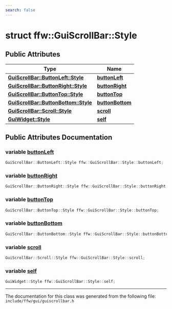 ```yaml
---
search: false
---
```


# struct ffw::GuiScrollBar::Style

## Public Attributes

|Type|Name|
|-----|-----|
|**[GuiScrollBar::ButtonLeft::Style](structffw_1_1_gui_scroll_bar_1_1_button_left_1_1_style.md)**|[**buttonLeft**](structffw_1_1_gui_scroll_bar_1_1_style.md#1ad5d4bb5bcc76a9e6dfec4b4d19022b94)|
|**[GuiScrollBar::ButtonRight::Style](structffw_1_1_gui_scroll_bar_1_1_button_right_1_1_style.md)**|[**buttonRight**](structffw_1_1_gui_scroll_bar_1_1_style.md#1a642bdb687879d7fafb58f8192d0378bc)|
|**[GuiScrollBar::ButtonTop::Style](structffw_1_1_gui_scroll_bar_1_1_button_top_1_1_style.md)**|[**buttonTop**](structffw_1_1_gui_scroll_bar_1_1_style.md#1a671f3362162a58a3ddf3ba45d2b93fd9)|
|**[GuiScrollBar::ButtonBottom::Style](structffw_1_1_gui_scroll_bar_1_1_button_bottom_1_1_style.md)**|[**buttonBottom**](structffw_1_1_gui_scroll_bar_1_1_style.md#1ab7871809d9d2f35697c2ec65a176bc3b)|
|**[GuiScrollBar::Scroll::Style](structffw_1_1_gui_scroll_bar_1_1_scroll_1_1_style.md)**|[**scroll**](structffw_1_1_gui_scroll_bar_1_1_style.md#1a433c4d27c82b120b51e0162c01369543)|
|**[GuiWidget::Style](structffw_1_1_gui_widget_1_1_style.md)**|[**self**](structffw_1_1_gui_scroll_bar_1_1_style.md#1aa792760bc05d7eb8d4ec0296f275dc87)|


## Public Attributes Documentation

### variable <a id="1ad5d4bb5bcc76a9e6dfec4b4d19022b94" href="#1ad5d4bb5bcc76a9e6dfec4b4d19022b94">buttonLeft</a>

```cpp
GuiScrollBar::ButtonLeft::Style ffw::GuiScrollBar::Style::buttonLeft;
```



### variable <a id="1a642bdb687879d7fafb58f8192d0378bc" href="#1a642bdb687879d7fafb58f8192d0378bc">buttonRight</a>

```cpp
GuiScrollBar::ButtonRight::Style ffw::GuiScrollBar::Style::buttonRight;
```



### variable <a id="1a671f3362162a58a3ddf3ba45d2b93fd9" href="#1a671f3362162a58a3ddf3ba45d2b93fd9">buttonTop</a>

```cpp
GuiScrollBar::ButtonTop::Style ffw::GuiScrollBar::Style::buttonTop;
```



### variable <a id="1ab7871809d9d2f35697c2ec65a176bc3b" href="#1ab7871809d9d2f35697c2ec65a176bc3b">buttonBottom</a>

```cpp
GuiScrollBar::ButtonBottom::Style ffw::GuiScrollBar::Style::buttonBottom;
```



### variable <a id="1a433c4d27c82b120b51e0162c01369543" href="#1a433c4d27c82b120b51e0162c01369543">scroll</a>

```cpp
GuiScrollBar::Scroll::Style ffw::GuiScrollBar::Style::scroll;
```



### variable <a id="1aa792760bc05d7eb8d4ec0296f275dc87" href="#1aa792760bc05d7eb8d4ec0296f275dc87">self</a>

```cpp
GuiWidget::Style ffw::GuiScrollBar::Style::self;
```





----------------------------------------
The documentation for this class was generated from the following file: `include/ffw/gui/guiscrollbar.h`
